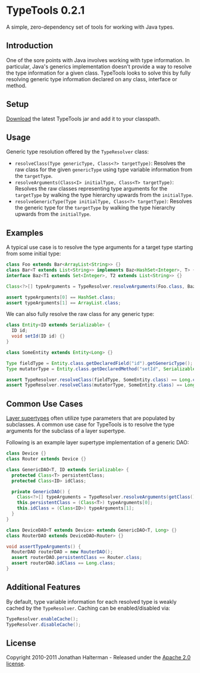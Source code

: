 # TypeTools 0.2.1

A simple, zero-dependency set of tools for working with Java types.

## Introduction

One of the sore points with Java involves working with type information. In particular, Java's generics implementation doesn't provide a way to resolve the type information for a given class. TypeTools looks to solve this by fully resolving generic type information declared on any class, interface or method.

## Setup

[Download](https://github.com/jhalterman/typetools/downloads) the latest TypeTools jar and add it to your classpath.

## Usage

Generic type resolution offered by the `TypeResolver` class:

* `resolveClass(Type genericType, Class<?> targetType)`: Resolves the raw class for the given `genericType` using type variable information from the `targetType`. 
* `resolveArguments(Class<I> initialType, Class<T> targetType)`: Resolves the raw classes representing type arguments for the `targetType` by walking the type hierarchy upwards from the `initialType`.
* `resolveGenericType(Type initialType, Class<?> targetType)`: Resolves the generic type for the `targetType` by walking the type hierarchy upwards from the `initialType`.

## Examples

A typical use case is to resolve the type arguments for a target type starting from some initial type:

```java
class Foo extends Bar<ArrayList<String>> {}
class Bar<T extends List<String>> implements Baz<HashSet<Integer>, T> {}
interface Baz<T1 extends Set<Integer>, T2 extends List<String>> {}

Class<?>[] typeArguments = TypeResolver.resolveArguments(Foo.class, Baz.class);

assert typeArguments[0] == HashSet.class;
assert typeArguments[1] == ArrayList.class;
```

We can also fully resolve the raw class for any generic type:

```java
class Entity<ID extends Serializable> {
  ID id;
  void setId(ID id) {}
}

class SomeEntity extends Entity<Long> {}

Type fieldType = Entity.class.getDeclaredField("id").getGenericType();
Type mutatorType = Entity.class.getDeclaredMethod("setId", Serializable.class).getGenericParameterTypes()[0];

assert TypeResolver.resolveClass(fieldType, SomeEntity.class) == Long.class;
assert TypeResolver.resolveClass(mutatorType, SomeEntity.class) == Long.class;
```

## Common Use Cases

[Layer supertypes](http://martinfowler.com/eaaCatalog/layerSupertype.html) often utilize type parameters that are populated by subclasses. A common use case for TypeTools is to resolve the type arguments for the subclass of a layer supertype. 

Following is an example layer supertype implementation of a generic DAO:

```java
class Device {}
class Router extends Device {}

class GenericDAO<T, ID extends Serializable> {
  protected Class<T> persistentClass;
  protected Class<ID> idClass;

  private GenericDAO() {
    Class<?>[] typeArguments = TypeResolver.resolveArguments(getClass(), GenericDAO.class);
    this.persistentClass = (Class<T>) typeArguments[0];
    this.idClass = (Class<ID>) typeArguments[1];
  }
}

class DeviceDAO<T extends Device> extends GenericDAO<T, Long> {}
class RouterDAO extends DeviceDAO<Router> {}

void assertTypeArguments() {
  RouterDAO routerDAO = new RouterDAO();
  assert routerDAO.persistentClass == Router.class;
  assert routerDAO.idClass == Long.class;
}
```

## Additional Features

By default, type variable information for each resolved type is weakly cached by the `TypeResolver`. Caching can be enabled/disabled via:

```java
TypeResolver.enableCache();
TypeResolver.disableCache();
```

## License

Copyright 2010-2011 Jonathan Halterman - Released under the [Apache 2.0 license](http://www.apache.org/licenses/LICENSE-2.0.html).